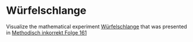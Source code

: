 # Würfelschlange
Visualize the mathematical experiment [Würfelschlange](https://de.wikipedia.org/wiki/W%C3%BCrfelschlange
) that was presented in [Methodisch inkorrekt Folge 161](http://minkorrekt.de/minkorrekt-folge-161-gesichtswurst/.)
